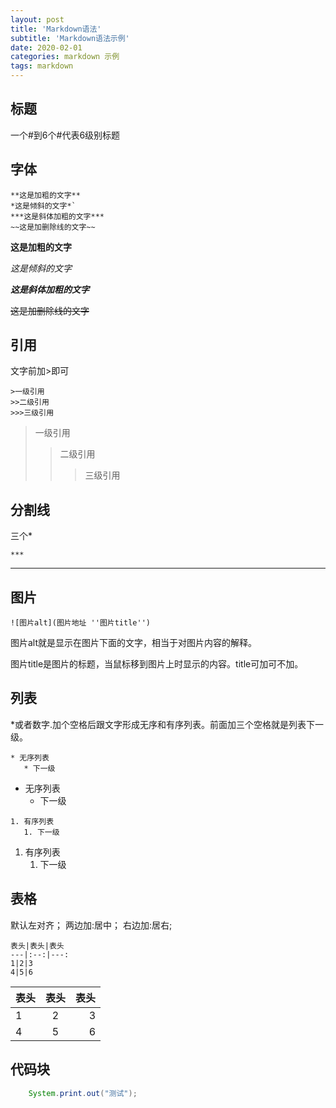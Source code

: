 ```yaml
---
layout: post
title: 'Markdown语法'
subtitle: 'Markdown语法示例'
date: 2020-02-01
categories: markdown 示例
tags: markdown
---
```


## 标题

一个#到6个#代表6级别标题

## 字体

```
**这是加粗的文字**
*这是倾斜的文字*`
***这是斜体加粗的文字***
~~这是加删除线的文字~~
```
**这是加粗的文字**

*这是倾斜的文字*

***这是斜体加粗的文字***

~~这是加删除线的文字~~

## 引用

文字前加>即可

```
>一级引用
>>二级引用
>>>三级引用
```

>一级引用
>>二级引用
>>>三级引用

## 分割线

三个*

```
***
```
***

## 图片

```
![图片alt](图片地址 ''图片title'')
```
图片alt就是显示在图片下面的文字，相当于对图片内容的解释。

图片title是图片的标题，当鼠标移到图片上时显示的内容。title可加可不加。

## 列表

*或者数字.加个空格后跟文字形成无序和有序列表。前面加三个空格就是列表下一级。

```
* 无序列表
   * 下一级
```
* 无序列表
   * 下一级

```
1. 有序列表
   1. 下一级
```
1. 有序列表
   1. 下一级

## 表格

默认左对齐；
两边加:居中；
右边加:居右;

```
表头|表头|表头
---|:--:|---:
1|2|3
4|5|6
```

表头|表头|表头
---|:--:|---:
1|2|3
4|5|6

## 代码块

```java
    System.print.out("测试");
```
